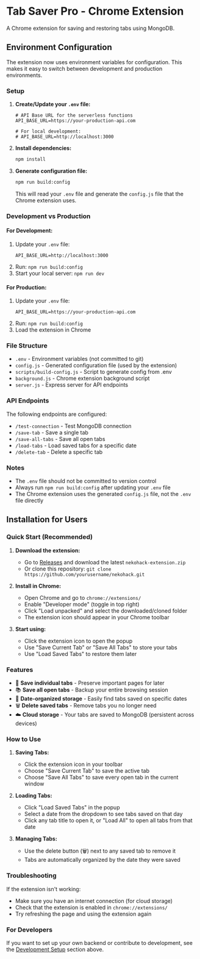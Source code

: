 # Tab Saver Pro - Chrome Extension

A Chrome extension for saving and restoring tabs using MongoDB.

## Environment Configuration

The extension now uses environment variables for configuration. This makes it easy to switch between development and production environments.

### Setup

1. **Create/Update your `.env` file:**

   ```env
   # API Base URL for the serverless functions
   API_BASE_URL=https://your-production-api.com

   # For local development:
   # API_BASE_URL=http://localhost:3000
   ```

2. **Install dependencies:**

   ```bash
   npm install
   ```

3. **Generate configuration file:**

   ```bash
   npm run build:config
   ```

   This will read your `.env` file and generate the `config.js` file that the Chrome extension uses.

### Development vs Production

#### For Development:

1. Update your `.env` file:
   ```env
   API_BASE_URL=http://localhost:3000
   ```
2. Run: `npm run build:config`
3. Start your local server: `npm run dev`

#### For Production:

1. Update your `.env` file:
   ```env
   API_BASE_URL=https://your-production-api.com
   ```
2. Run: `npm run build:config`
3. Load the extension in Chrome

### File Structure

- `.env` - Environment variables (not committed to git)
- `config.js` - Generated configuration file (used by the extension)
- `scripts/build-config.js` - Script to generate config from .env
- `background.js` - Chrome extension background script
- `server.js` - Express server for API endpoints

### API Endpoints

The following endpoints are configured:

- `/test-connection` - Test MongoDB connection
- `/save-tab` - Save a single tab
- `/save-all-tabs` - Save all open tabs
- `/load-tabs` - Load saved tabs for a specific date
- `/delete-tab` - Delete a specific tab

### Notes

- The `.env` file should not be committed to version control
- Always run `npm run build:config` after updating your `.env` file
- The Chrome extension uses the generated `config.js` file, not the `.env` file directly

## Installation for Users

### Quick Start (Recommended)

1. **Download the extension:**
   - Go to [Releases](../../releases) and download the latest `nekohack-extension.zip`
   - Or clone this repository: `git clone https://github.com/yourusername/nekohack.git`

2. **Install in Chrome:**
   - Open Chrome and go to `chrome://extensions/`
   - Enable "Developer mode" (toggle in top right)
   - Click "Load unpacked" and select the downloaded/cloned folder
   - The extension icon should appear in your Chrome toolbar

3. **Start using:**
   - Click the extension icon to open the popup
   - Use "Save Current Tab" or "Save All Tabs" to store your tabs
   - Use "Load Saved Tabs" to restore them later

### Features

- 🔖 **Save individual tabs** - Preserve important pages for later
- 📚 **Save all open tabs** - Backup your entire browsing session
- 📅 **Date-organized storage** - Easily find tabs saved on specific dates
- 🗑️ **Delete saved tabs** - Remove tabs you no longer need
- ☁️ **Cloud storage** - Your tabs are saved to MongoDB (persistent across devices)

### How to Use

1. **Saving Tabs:**
   - Click the extension icon in your toolbar
   - Choose "Save Current Tab" to save the active tab
   - Choose "Save All Tabs" to save every open tab in the current window

2. **Loading Tabs:**
   - Click "Load Saved Tabs" in the popup
   - Select a date from the dropdown to see tabs saved on that day
   - Click any tab title to open it, or "Load All" to open all tabs from that date

3. **Managing Tabs:**
   - Use the delete button (🗑️) next to any saved tab to remove it
   - Tabs are automatically organized by the date they were saved

### Troubleshooting

If the extension isn't working:
- Make sure you have an internet connection (for cloud storage)
- Check that the extension is enabled in `chrome://extensions/`
- Try refreshing the page and using the extension again

### For Developers

If you want to set up your own backend or contribute to development, see the [Development Setup](#setup) section above.